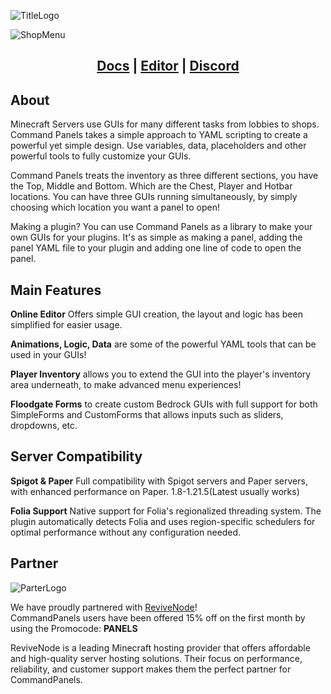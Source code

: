 ![TitleLogo](https://commandpanels.net/resource_images/main_logo.png)

![ShopMenu](https://commandpanels.net/resource_images/example_screenshot.png)

<h2 align="center">
  <a href="https://docs.commandpanels.net">Docs</a> |
  <a href="https://commandpanels.net/editor">Editor</a> |
  <a href="https://discord.gg/WFQMTZxa53">Discord</a>
</h2>

## About
Minecraft Servers use GUIs for many different tasks from lobbies to shops. Command Panels takes a simple approach to YAML scripting to create a powerful yet simple design. Use variables, data, placeholders and other powerful tools to fully customize your GUIs.

Command Panels treats the inventory as three different sections, you have the Top, Middle and Bottom. Which are the Chest, Player and Hotbar locations. You can have three GUIs running simultaneously, by simply choosing which location you want a panel to open!

Making a plugin? You can use Command Panels as a library to make your own GUIs for your plugins. It's as simple as making a panel, adding the panel YAML file to your plugin and adding one line of code to open the panel.

## Main Features

**Online Editor** Offers simple GUI creation, the layout and logic has been simplified for easier usage.

**Animations, Logic, Data** are some of the powerful YAML tools that can be used in your GUIs!

**Player Inventory** allows you to extend the GUI into the player's inventory area underneath, to make advanced menu experiences!

**Floodgate Forms** to create custom Bedrock GUIs with full support for both SimpleForms and CustomForms that allows inputs such as sliders, dropdowns, etc.

## Server Compatibility

**Spigot & Paper** Full compatibility with Spigot servers and Paper servers, with enhanced performance on Paper. 1.8-1.21.5(Latest usually works)

**Folia Support** Native support for Folia's regionalized threading system. The plugin automatically detects Folia and uses region-specific schedulers for optimal performance without any configuration needed.

## Partner

![ParterLogo](https://commandpanels.net/resource_images/partner_logo.png)

We have proudly partnered with [ReviveNode](http://billing.revivenode.com/aff.php?aff=379)!  
CommandPanels users have been offered 15% off on the first month by using the Promocode: **PANELS**

ReviveNode is a leading Minecraft hosting provider that offers affordable and high-quality server hosting solutions. Their focus on performance, reliability, and customer support makes them the perfect partner for CommandPanels.
